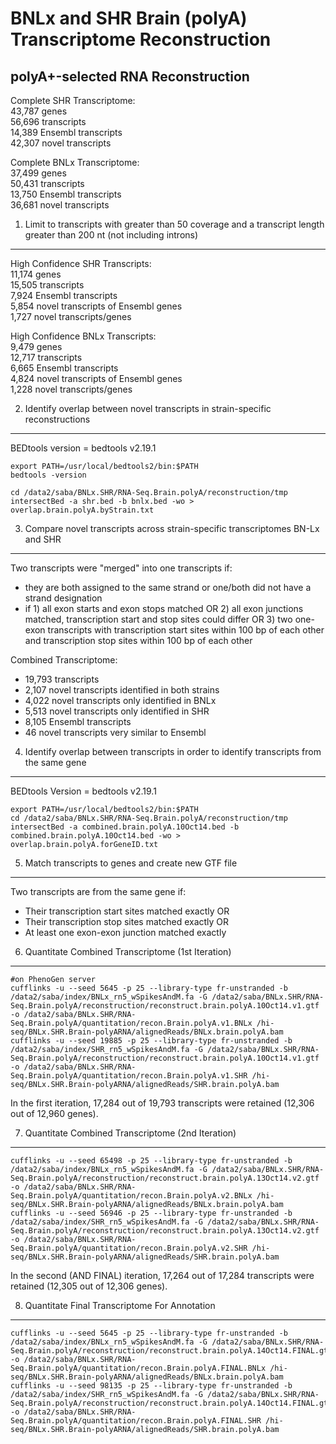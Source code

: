 BNLx and SHR Brain (polyA) Transcriptome Reconstruction
========================================================

polyA+-selected RNA Reconstruction
--------------------






Complete SHR Transcriptome:  
43,787 genes  
56,696 transcripts  
14,389 Ensembl transcripts  
42,307 novel transcripts  

Complete BNLx Transcriptome:  
37,499 genes  
50,431 transcripts  
13,750 Ensembl transcripts  
36,681 novel transcripts  

1. Limit to transcripts with greater than 50 coverage and a transcript length greater than 200 nt (not including introns)
--------------




High Confidence SHR Transcripts:  
11,174 genes  
15,505 transcripts  
7,924 Ensembl transcripts  
5,854 novel transcripts of Ensembl genes  
1,727 novel transcripts/genes   


High Confidence BNLx Transcripts:  
9,479 genes  
12,717 transcripts  
6,665 Ensembl transcripts  
4,824 novel transcripts of Ensembl genes  
1,228 novel transcripts/genes   



2. Identify overlap between novel transcripts in strain-specific reconstructions
---------------------------------



BEDtools version = bedtools v2.19.1
```
export PATH=/usr/local/bedtools2/bin:$PATH
bedtools -version 

cd /data2/saba/BNLx.SHR/RNA-Seq.Brain.polyA/reconstruction/tmp
intersectBed -a shr.bed -b bnlx.bed -wo > overlap.brain.polyA.byStrain.txt
```

3.  Compare novel transcripts across strain-specific transcriptomes BN-Lx and SHR 
------------------------------------------------------
Two transcripts were "merged" into one transcripts if:  
* they are both assigned to the same strand or one/both did not have a strand designation
* if 1) all exon starts and exon stops matched OR 2) all exon junctions matched, transcription start and stop sites could differ OR 3) two one-exon transcripts with transcription start sites within 100 bp of each other and transcription stop sites within 100 bp of each other




Combined Transcriptome:  
* 19,793 transcripts
* 2,107 novel transcripts identified in both strains
* 4,022 novel transcripts only identified in BNLx
* 5,513 novel transcripts only identified in SHR
* 8,105 Ensembl transcripts
* 46 novel transcripts very similar to Ensembl


4.  Identify overlap between transcripts in order to identify transcripts from the same gene
------------------------------------------------------

BEDtools Version = bedtools v2.19.1
```
export PATH=/usr/local/bedtools2/bin:$PATH
cd /data2/saba/BNLx.SHR/RNA-Seq.Brain.polyA/reconstruction/tmp
intersectBed -a combined.brain.polyA.10Oct14.bed -b combined.brain.polyA.10Oct14.bed -wo > overlap.brain.polyA.forGeneID.txt
```

5.  Match transcripts to genes and create new GTF file  
------------------------------------------------------

Two transcripts are from the same gene if:  
* Their transcription start sites matched exactly OR
* Their transcription stop sites matched exactly OR
* At least one exon-exon junction matched exactly




6. Quantitate Combined Transcriptome (1st Iteration)
---------------------------------
```
#on PhenoGen server
cufflinks -u --seed 5645 -p 25 --library-type fr-unstranded -b /data2/saba/index/BNLx_rn5_wSpikesAndM.fa -G /data2/saba/BNLx.SHR/RNA-Seq.Brain.polyA/reconstruction/reconstruct.brain.polyA.10Oct14.v1.gtf -o /data2/saba/BNLx.SHR/RNA-Seq.Brain.polyA/quantitation/recon.Brain.polyA.v1.BNLx /hi-seq/BNLx.SHR.Brain-polyARNA/alignedReads/BNLx.brain.polyA.bam
cufflinks -u --seed 19885 -p 25 --library-type fr-unstranded -b /data2/saba/index/SHR_rn5_wSpikesAndM.fa -G /data2/saba/BNLx.SHR/RNA-Seq.Brain.polyA/reconstruction/reconstruct.brain.polyA.10Oct14.v1.gtf -o /data2/saba/BNLx.SHR/RNA-Seq.Brain.polyA/quantitation/recon.Brain.polyA.v1.SHR /hi-seq/BNLx.SHR.Brain-polyARNA/alignedReads/SHR.brain.polyA.bam
```




In the first iteration, 17,284 out of 19,793 transcripts were retained (12,306 out of 12,960 genes).


7. Quantitate Combined Transcriptome (2nd Iteration)
---------------------------------
```
cufflinks -u --seed 65498 -p 25 --library-type fr-unstranded -b /data2/saba/index/BNLx_rn5_wSpikesAndM.fa -G /data2/saba/BNLx.SHR/RNA-Seq.Brain.polyA/reconstruction/reconstruct.brain.polyA.13Oct14.v2.gtf -o /data2/saba/BNLx.SHR/RNA-Seq.Brain.polyA/quantitation/recon.Brain.polyA.v2.BNLx /hi-seq/BNLx.SHR.Brain-polyARNA/alignedReads/BNLx.brain.polyA.bam
cufflinks -u --seed 56946 -p 25 --library-type fr-unstranded -b /data2/saba/index/SHR_rn5_wSpikesAndM.fa -G /data2/saba/BNLx.SHR/RNA-Seq.Brain.polyA/reconstruction/reconstruct.brain.polyA.13Oct14.v2.gtf -o /data2/saba/BNLx.SHR/RNA-Seq.Brain.polyA/quantitation/recon.Brain.polyA.v2.SHR /hi-seq/BNLx.SHR.Brain-polyARNA/alignedReads/SHR.brain.polyA.bam
```




In the second (AND FINAL) iteration, 17,264 out of 17,284 transcripts were retained (12,305 out of 12,306 genes).

8. Quantitate Final Transcriptome For Annotation
---------------------------------
```
cufflinks -u --seed 5645 -p 25 --library-type fr-unstranded -b /data2/saba/index/BNLx_rn5_wSpikesAndM.fa -G /data2/saba/BNLx.SHR/RNA-Seq.Brain.polyA/reconstruction/reconstruct.brain.polyA.14Oct14.FINAL.gtf -o /data2/saba/BNLx.SHR/RNA-Seq.Brain.polyA/quantitation/recon.Brain.polyA.FINAL.BNLx /hi-seq/BNLx.SHR.Brain-polyARNA/alignedReads/BNLx.brain.polyA.bam
cufflinks -u --seed 98135 -p 25 --library-type fr-unstranded -b /data2/saba/index/SHR_rn5_wSpikesAndM.fa -G /data2/saba/BNLx.SHR/RNA-Seq.Brain.polyA/reconstruction/reconstruct.brain.polyA.14Oct14.FINAL.gtf -o /data2/saba/BNLx.SHR/RNA-Seq.Brain.polyA/quantitation/recon.Brain.polyA.FINAL.SHR /hi-seq/BNLx.SHR.Brain-polyARNA/alignedReads/SHR.brain.polyA.bam

```

